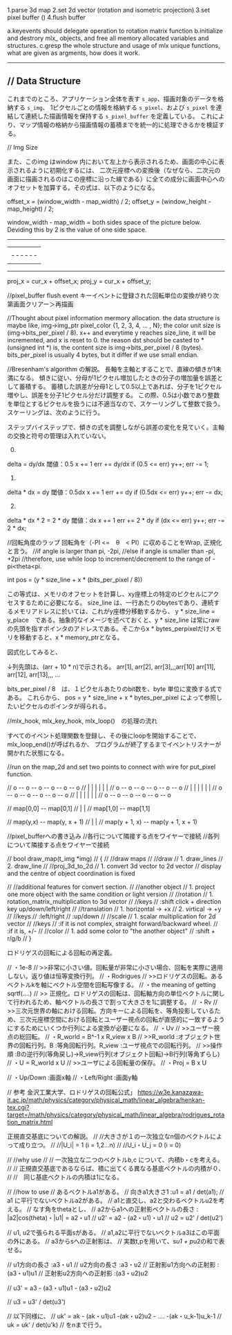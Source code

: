 1.parse 3d map
2.set 2d vector (rotation and isometric projection)
3.set pixel buffer ()
4.flush buffer

a.keyevents should delegate operation to rotation matrix function
b.initialize and destrory mlx_ objects, and free all memory allocated variables and structures.
c.gresp the whole structure and usage of mlx unique functions, what are given as argments, how does it work.

---

## // Data Structure

これまでのところ、アプリケーション全体を表す `s_app`、描画対象のデータを格納する `s_img`、
1ピクセルごとの情報を格納する `s_pixel`、および `s_pixel` を連結して連続した描画情報を保持する `s_pixel_buffer` を定義している。
これにより、マップ情報の格納から描画情報の蓄積までを統一的に処理できるかを検証する。

// Img Size

また、このimg はwindow 内において左上から表示されるため、画面の中心に表示されるように初期化するには、
二次元座標への変換後（なぜなら、二次元の画面に描画されるのはこの座標に沿った線である）に全ての成分に画面中心へのオフセットを加算する。その式は、以下のようになる。

offset_x = (window_width - map_width) / 2;
offset_y = (window_height - map_height) / 2;

window_width - map_width = both sides space of the picture below. Deviding this by 2 is the value of one side space.

 --------------
|              |
|    ------    |
|   |      |   |
|    ------    |
|              |
 --------------

proj_x = cur_x + offset_x;
proj_y = cur_x + offset_y;


//pixel_buffer flush event
キーイベントに登録された回転単位の変換が終り次第画面クリアー＞再描画


//Thought about pixel information mermory allocation.
the data structure is maybe like,
img->img_ptr
pixel_color {1, 2, 3, 4, ... , N};
the color unit size is (img->bits_per_pixel / 8).
x++ and everytime y reaches size_line, it will be incremented,
and x is reset to 0.
the reason dst should be casted to *(unsigned int *) is,
the content size is img->bits_per_pixel / 8 (bytes).
bits_per_pixel is usually 4 bytes, but it differ if we use small endian.

//Bresenham's algorithm の解説。
長軸を主軸とすることで、直線の傾きが1未満になる。
傾きに従い、分母が1ピクセル増加したときの分子の増加量を誤差として蓄積する。
蓄積した誤差が分母1として0.5以上であれば、分子を1ピクセル増やし、誤差を分子1ピクセル分だけ調整する。
この際、0.5は小数であり整数を単位とするピクセルを扱うには不適当なので、スケーリングして整数で扱う。
スケーリングは、次のように行う。

ステップバイステップで、傾きの式を調整しながら誤差の変化を見ていく。主軸の交換と符号の管理は入れていない。

0.
delta = dy/dx
閾値：0.5
x += 1
err += dy/dx
if (0.5 <= err)
	y++; err -= 1;

1.
delta * dx = dy
閾値：0.5dx
x += 1
err += dy
if (0.5dx <= err)
	y++; err -= dx;

2.
delta * dx * 2 = 2 * dy
閾値：dx
x += 1
err += 2 * dy
if (dx <= err)
	y++; err -= 2 * dx;

//回転角度のラップ
回転角を（-PI <=　θ　< PI）に収めることをWrap, 正規化と言う。
//if angle is larger than pi, -2pi,
//else if angle is smaller than -pi, +2pi
//therefore, use while loop to increment/decrement to the range of -pi<theta<pi.

int pos = (y * size_line + x * (bits_per_pixel / 8))

この等式は、メモリのオフセットを計算し、xy座標上の特定のピクセルにアクセスするために必要になる。
size_line は、一行あたりのbytesであり、連続するメモリアドレスに於いては、これがy座標分移動するから、
y * size_line = y_place　である。抽象的なイメージを述べておくと、y * size_line は常にrawの先頭を指すポインタのアドレスである。そこからx * bytes_perpixelだけメモリを移動すると、x * memory_ptrとなる。

図式化してみると、

↓列先頭は、(arr + 10 * n)で示される。
arr[1], arr[2], arr[3],,,arr[10]
arr[11], arr[12], arr[13],,,
...

bits_per_pixel / 8　は、１ピクセルあたりのbit数を、byte 単位に変換する式である。
これらから、
pos = y * size_line + x * bytes_per_pixel
によって参照したいピクセルのポインタが得られる。

//mlx_hook, mlx_key_hook, mlx_loop()　の処理の流れ

すべてのイベント処理関数を登録し、その後にloopを開始することで、mlx_loop_end()が呼ばれるか、
プログラムが終了するまでイベントリスナーが開かれた状態になる。



<LINE DRAWING ALGORITYM>
//run on the map_2d and set two points to connect with wire for put_pixel function.

// o -- o -- o -- o -- o -- o 
// |    |    |    |    |    |
// o -- o -- o -- o -- o -- o 
// |    |    |    |    |    |
// o -- o -- o -- o -- o -- o 
// |    |    |    |    |    |
// o -- o -- o -- o -- o -- o 

// map[0,0] -- map[0,1]
// |               |
// map[1,0] -- map[1,1]

// map(y,x) -- map(y, x + 1)
// |               |
// map(y + 1, x) -- map(y + 1, x + 1)

//pixel_bufferへの書き込み
//各行について隣接する点をワイヤーで接続
//各列について隣接する点をワイヤーで接続



<History>
// bool draw_map(t_img *img)
// {
// 	//draw maps
// 	//draw
// 	1. draw_lines
// 	2. draw_line
// 	//proj_3d_to_2d
// 	1. convert<proj> 3d vector to 2d vector
// display and the centre of object coordination is fixed

// //additional features for convert<proj> section.
// 	//another object
// 	1. project one more object with the same condition or light version
// 	//rotation
// 	1. rotation_matrix_multiplication to 3d vector
// 		//keys
// 			:shift click + direction key up/down/left/right
// 	//translation
// 	1. horizontal -> +x
// 	2. virtical -> +y
// 		//keys
// 		:left/right
// 		:up/down
// 	//scale
// 	1. scalar multiplication for 2d vector
// 		//keys
// 		:if it is not complex, straight forward/backward wheel.
// 		:if it is, +/-
// 	//color
// 	1. add some color to "the another object"
// 		:shift + r/g/b
// }




ロドリゲスの回転による回転の再定義。

// ・1e-8
// >>非常に小さい値。回転量が非常に小さい場合、回転を実際に適用しない。返り値は恒等変換行列。
// ・Rodrigues
// >>ロドリゲスの回転。あるベクトルkを軸にベクトル空間を回転写像する。
// ・the meaning of getting sqrtf(....)
// >> 正規化。ロドリゲスの回転は、回転軸方向の単位ベクトルに関して行われるため、軸ベクトルの長さで割って大きさを1に調整する。
// ・Rv
// >>三次元世界の軸における回転。方向キーによる回転を、等角投影しているため、三次元座標空間における回転とユーザー視点の回転が直感的に一致するようにするためにいくつか行列による変換が必要になる。
// ・Uv
// >>ユーザー視点の総回転。
// ・R_world = B^-1 x R_view x B
// >>R_world :オブジェクト世界の回転行列。B :等角回転行列。R_view :ユーザ視点での回転行列。
// >>操作順 :Bの逆行列(等角戻し)→R_view行列(オブジェクト回転)->B行列(等角ずらし)
// ・U = R_world x U
// >>ユーザによる回転量の保存。
// ・Proj = B x U

// ・Up/Down :画面x軸
// ・Left/Right :画面y軸

// 参考
金沢工業大学、ロドリゲスの回転公式」
https://w3e.kanazawa-it.ac.jp/math/physics/category/physical_math/linear_algebra/henkan-tex.cgi?target=/math/physics/category/physical_math/linear_algebra/rodrigues_rotation_matrix.html

正規直交基底についての解説。
// //大きさが１の一次独立なn個のベクトルによって成り立つ。
// //|U_i| = 1 (i = 1,2...n)
// //U_i・U_j = 0 (i = 0)

// //why use
// // 一次独立な二つのベクトルb,c について、内積b・cを考える。
// // 正規直交基底であるならば、積に出てくる異なる基底ベクトルの内積が０、
// //　同じ基底ベクトルの内積は1になる。

// //how to use
// あるベクトルa1がある。
// 向きa1大きさ1 :u1 = a1 / det(a1);
// a1 に平行でないベクトルa2がある。
// a1と直交し、a2と交わるベクトルu2を考える。
// なす角をthetaとし、
// a2からa1への正射影ベクトルの長さ : |a2|cos(theta)・|u1| = a2・u1
// u2' = a2 - (a2・u1)・u1
// u2 = u2' / det(u2')

// u1, u2で張られる平面sがある。
// a1,a2に平行でないベクトルa3はこの平面の外にある。
// a3からsへの正射影は、
// 実数t,pを用いて、s*u1 + p*u2の和で表せる。

// u1方向の長さ :a3・u1
// u2方向の長さ :a3・u2
// 正射影u1方向への正射影 :(a3・u1)u1
// 正射影u2方向への正射影 :(a3・u2)u2

// u3' = a3 - (a3・u1)u1 - (a3・u2)u2

// u3 = u3' / det(u3')

// 以下同様に、
// uk' = ak - (ak・u1)u1 -(ak・u2)u2 - .... -(ak・u_k-1)u_k-1
// uk = uk' / det(u'k)
// をnまで行う。

